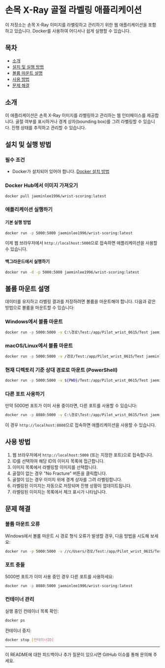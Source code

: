 # 손목 X-Ray 골절 라벨링 애플리케이션

이 저장소는 손목 X-Ray 이미지를 라벨링하고 관리하기 위한 웹 애플리케이션을 포함하고 있습니다. Docker를 사용하여 어디서나 쉽게 실행할 수 있습니다.

## 목차
- [소개](#소개)
- [설치 및 실행 방법](#설치-및-실행-방법)
- [볼륨 마운트 설명](#볼륨-마운트-설명)
- [사용 방법](#사용-방법)
- [문제 해결](#문제-해결)

## 소개

이 애플리케이션은 손목 X-Ray 이미지를 라벨링하고 관리하는 웹 인터페이스를 제공합니다. 골절 여부를 표시하거나 경계 상자(bounding box)를 그려 라벨링할 수 있습니다. 진행 상태를 추적하고 관리할 수 있습니다.

## 설치 및 실행 방법

### 필수 조건
- Docker가 설치되어 있어야 합니다. [Docker 설치 방법](https://docs.docker.com/get-docker/)

### Docker Hub에서 이미지 가져오기

```bash
docker pull jaeminlee1996/wrist-scoring:latest
```

### 애플리케이션 실행하기

#### 기본 실행 방법
```bash
docker run -p 5000:5000 jaeminlee1996/wrist-scoring:latest
```

이제 웹 브라우저에서 `http://localhost:5000`으로 접속하면 애플리케이션을 사용할 수 있습니다.

#### 백그라운드에서 실행하기
```bash
docker run -d -p 5000:5000 jaeminlee1996/wrist-scoring:latest
```

## 볼륨 마운트 설명

데이터를 유지하고 라벨링 결과를 저장하려면 볼륨을 마운트해야 합니다. 다음과 같은 방법으로 볼륨을 마운트할 수 있습니다:

### Windows에서 볼륨 마운트

```bash
docker run -p 5000:5000 -v C:\경로\Test:/app/Pilot_wrist_0615/Test jaeminlee1996/wrist-scoring:latest
```

### macOS/Linux에서 볼륨 마운트

```bash
docker run -p 5000:5000 -v /경로/Test:/app/Pilot_wrist_0615/Test jaeminlee1996/wrist-scoring:latest
```

### 현재 디렉토리 기준 상대 경로로 마운트 (PowerShell)

```bash
docker run -p 5000:5000 -v ${PWD}/Test:/app/Pilot_wrist_0615/Test jaeminlee1996/wrist-scoring:latest
```

### 다른 포트 사용하기

만약 5000번 포트가 이미 사용 중이라면, 다른 포트를 사용할 수 있습니다:

```bash
docker run -p 8080:5000 -v C:\경로\Test:/app/Pilot_wrist_0615/Test jaeminlee1996/wrist-scoring:latest
```

이 경우 `http://localhost:8080`으로 접속하면 애플리케이션을 사용할 수 있습니다.

## 사용 방법

1. 웹 브라우저에서 `http://localhost:5000` (또는 지정한 포트)으로 접속합니다.
2. ID를 선택하여 해당 ID의 이미지 목록에 접근합니다.
3. 이미지 목록에서 라벨링할 이미지를 선택합니다.
4. 골절이 없는 경우 "No Fracture" 버튼을 클릭합니다.
5. 골절이 있는 경우 이미지 위에 경계 상자를 그려 라벨링합니다.
6. 라벨링된 이미지는 자동으로 저장되며 진행 상황이 업데이트됩니다.
7. 라벨링된 이미지는 목록에서 체크 표시가 나타납니다.

## 문제 해결

### 볼륨 마운트 오류
Windows에서 볼륨 마운트 시 경로 형식 오류가 발생할 경우, 다음 방법을 시도해 보세요:
```bash
docker run -p 5000:5000 -v //c/Users/경로/Test:/app/Pilot_wrist_0615/Test jaeminlee1996/wrist-scoring:latest
```

### 포트 충돌
5000번 포트가 이미 사용 중인 경우 다른 포트를 사용하세요:
```bash
docker run -p 8080:5000 jaeminlee1996/wrist-scoring:latest
```

### 컨테이너 관리
실행 중인 컨테이너 목록 확인:
```bash
docker ps
```

컨테이너 중지:
```bash
docker stop [컨테이너ID]
```

---

이 README에 대한 피드백이나 추가 질문이 있으시면 GitHub 이슈를 통해 문의해 주세요. 
